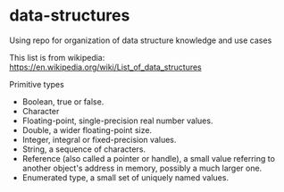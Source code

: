 # data-structures
Using repo for organization of data structure knowledge and use cases

This list is from wikipedia: https://en.wikipedia.org/wiki/List_of_data_structures

Primitive types
- Boolean, true or false.
- Character
- Floating-point, single-precision real number values.
- Double, a wider floating-point size.
- Integer, integral or fixed-precision values.
- String, a sequence of characters.
- Reference (also called a pointer or handle), a small value referring to another object's address in memory, possibly a much larger one.
- Enumerated type, a small set of uniquely named values.